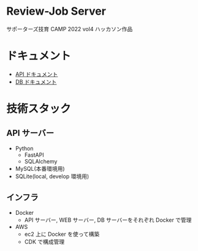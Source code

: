 # Review-Job Server

サポーターズ技育 CAMP 2022 vol4 ハッカソン作品

# ドキュメント

- [API ドキュメント](./doc/api/api.md)
- [DB ドキュメント](./doc/db/db.md)

# 技術スタック

## API サーバー

- Python
  - FastAPI
  - SQLAlchemy
- MySQL(本番環境用)
- SQLite(local, develop 環境用)

## インフラ

- Docker
  - API サーバー, WEB サーバー, DB サーバーをそれぞれ Docker で管理
- AWS
  - ec2 上に Docker を使って構築
  - CDK で構成管理
